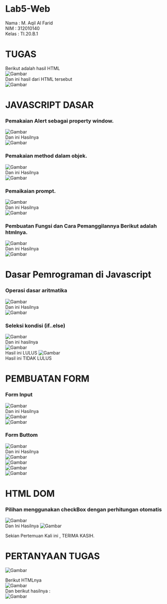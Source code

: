 # Lab5-Web

Nama : M. Aqil Al Farid<br>
NIM : 312010140<br>
Kelas : TI.20.B.1<br>

# TUGAS

Berikut adalah hasil HTML<br>
![Gambar](Gambar/gambar1.png)<br>
Dan ini hasil dari HTML tersebut<br>
![Gambar](Gambar/gambar2.png)<br>

# JAVASCRIPT DASAR


### Pemakaian Alert sebagai property window.<br>
![Gambar](Gambar/gambar3.png)<br>
Dan ini Hasilnya<br>
![Gambar](Gambar/gambar4.png)<br>

### Pemakaian method dalam objek.<br>
![Gambar](Gambar/gambar28.png)<br>
Dan ini Hasilnya<br>
![Gambar](Gambar/gambar5.png)<br>


### Pemaikaian prompt.<br>
![Gambar](Gambar/gambar6.png)<br>
Dan ini Hasilnya<br>
![Gambar](Gambar/gambar7.png)<br>


### Pembuatan Fungsi dan Cara Pemanggilannya Berikut adalah htmlnya.<br>
![Gambar](Gambar/gambar8.png)<br>
Dan ini Hasilnya<br>
![Gambar](Gambar/gambar9.png)<br>


# Dasar Pemrograman di Javascript

### Operasi dasar aritmatika<br>
![Gambar](Gambar/gambar10.png)<br>
Dan ini Hasilnya<br>
![Gambar](Gambar/gambar11.png)<br>

### Seleksi kondisi (if..else)<br>
![Gambar](Gambar/gambar12.png)<br>
Dan ini hasilnya<br>
![Gambar](Gambar/gambar13.png)<br>
Hasil ini LULUS
![Gambar](Gambar/gambar14.png)<br>
Hasil ini TIDAK LULUS

# PEMBUATAN FORM


### Form Input<br>
![Gambar](Gambar/gambar15.png)<br>
Dan ini Hasilnya<br>
![Gambar](Gambar/gambar16.png)<br>
![Gambar](Gambar/gambar17.png)<br>

### Form Buttom<br>
![Gambar](Gambar/gambar18.png)<br>
Dan ini Hasilnya<br>
![Gambar](Gambar/gambar19.png)<br>
![Gambar](Gambar/gambar20.png)<br>
![Gambar](Gambar/gambar21.png)<br>
![Gambar](Gambar/gambar22.png)<br>

# HTML DOM


### Pilihan menggunakan checkBox dengan perhitungan otomatis<br>
![Gambar](Gambar/gambar23.png)<br>
Dan Ini Hasilnya
![Gambar](Gambar/gambar24.png)<br>

Sekian Pertemuan Kali ini , TERIMA KASIH.

# PERTANYAAN TUGAS
![Gambar](Gambar/gambar25.png)<br>

Berikut HTMLnya<br>
![Gambar](Gambar/gambar26.png)<br>
Dan berikut hasilnya :<br>
![Gambar](Gambar/gambar27.png)<br>

